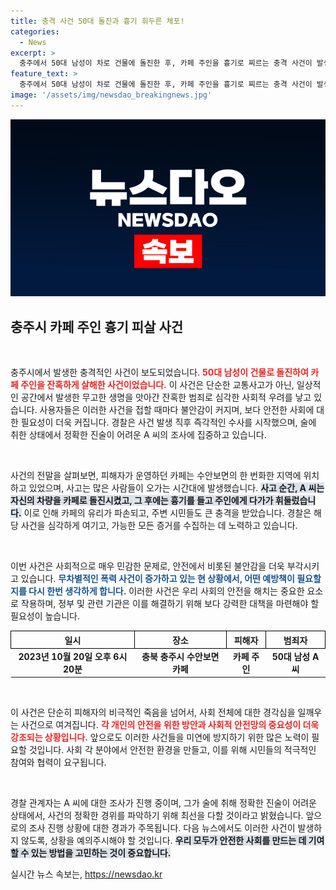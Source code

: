 ```yaml
---
title: 충격 사건 50대 돌진과 흉기 휘두른 체포!
categories:
  - News
excerpt: >
  충주에서 50대 남성이 차로 건물에 돌진한 후, 카페 주인을 흉기로 찌르는 충격 사건이 발생했습니다. 경찰은 그가 술에 취해 진술이 어렵다고 밝혔습니다. 사건의 전말은 무엇일까요?
feature_text: >
  충주에서 50대 남성이 차로 건물에 돌진한 후, 카페 주인을 흉기로 찌르는 충격 사건이 발생했습니다. 경찰은 그가 술에 취해 진술이 어렵다고 밝혔습니다. 사건의 전말은 무엇일까요?
image: '/assets/img/newsdao_breakingnews.jpg'
---
```


<p><img src="/assets/img/newsdao_breakingnews.jpg" alt="firstkoreanews 속보" /></p>

<h2 data-ke-size="size26">충주시 카페 주인 흉기 피살 사건</h2>

<p data-ke-size="size16">&nbsp;</p>

<p>충주시에서 발생한 충격적인 사건이 보도되었습니다. <b><span style="color: #ee2323;">50대 남성이 건물로 돌진하여 카페 주인을 잔혹하게 살해한 사건이었습니다.</span></b> 이 사건은 단순한 교통사고가 아닌, 일상적인 공간에서 발생한 무고한 생명을 앗아간 잔혹한 범죄로 심각한 사회적 우려를 낳고 있습니다. 사용자들은 이러한 사건을 접할 때마다 불안감이 커지며, 보다 안전한 사회에 대한 필요성이 더욱 커집니다. 경찰은 사건 발생 직후 즉각적인 수사를 시작했으며, 술에 취한 상태에서 정확한 진술이 어려운 A 씨의 조사에 집중하고 있습니다.</p>

<p data-ke-size="size16">&nbsp;</p>

<p>사건의 전말을 살펴보면, 피해자가 운영하던 카페는 수안보면의 한 번화한 지역에 위치하고 있었으며, 사고는 많은 사람들이 오가는 시간대에 발생했습니다. <b><span style="background-color: #21538527;">사고 순간, A 씨는 자신의 차량을 카페로 돌진시켰고, 그 후에는 흉기를 들고 주인에게 다가가 휘둘렀습니다.</span></b> 이로 인해 카페의 유리가 파손되고, 주변 시민들도 큰 충격을 받았습니다. 경찰은 해당 사건을 심각하게 여기고, 가능한 모든 증거를 수집하는 데 노력하고 있습니다.</p>

<p data-ke-size="size16">&nbsp;</p>

<p>이번 사건은 사회적으로 매우 민감한 문제로, 안전에서 비롯된 불안감을 더욱 부각시키고 있습니다. <b><span style="color: #1a5490;">무차별적인 폭력 사건이 증가하고 있는 현 상황에서, 어떤 예방책이 필요할지를 다시 한번 생각하게 합니다.</span></b> 이러한 사건은 우리 사회의 안전을 해치는 중요한 요소로 작용하며, 정부 및 관련 기관은 이를 해결하기 위해 보다 강력한 대책을 마련해야 할 필요성이 높습니다.</p>

<table style="width:100%; border-collapse:collapse;">
  <tr>
    <th style="border:1px solid black; text-align:center;">일시</th>
    <th style="border:1px solid black; text-align:center;">장소</th>
    <th style="border:1px solid black; text-align:center;">피해자</th>
    <th style="border:1px solid black; text-align:center;">범죄자</th>
  </tr>
  <tr>
    <td style="text-align:center; height:17px;"><b>2023년 10월 20일 오후 6시 20분</b></td>
    <td style="text-align:center; height:17px;"><b>충북 충주시 수안보면 카페</b></td>
    <td style="text-align:center; height:17px;"><b>카페 주인</b></td>
    <td style="text-align:center; height:17px;"><b>50대 남성 A 씨</b></td>
  </tr>
</table>

<p data-ke-size="size16">&nbsp;</p>

<p>이 사건은 단순히 피해자의 비극적인 죽음을 넘어서, 사회 전체에 대한 경각심을 일깨우는 사건으로 여겨집니다. <b><span style="color: #ee2323;">각 개인의 안전을 위한 방안과 사회적 안전망의 중요성이 더욱 강조되는 상황입니다.</span></b> 앞으로도 이러한 사건들을 미연에 방지하기 위한 많은 노력이 필요할 것입니다. 사회 각 분야에서 안전한 환경을 만들고, 이를 위해 시민들의 적극적인 참여와 협력이 요구됩니다.</p>

<p data-ke-size="size16">&nbsp;</p>

<p>경찰 관계자는 A 씨에 대한 조사가 진행 중이며, 그가 술에 취해 정확한 진술이 어려운 상태에서, 사건의 정확한 경위를 파악하기 위해 최선을 다할 것이라고 밝혔습니다. 앞으로의 조사 진행 상황에 대한 경과가 주목됩니다. 다음 뉴스에서도 이러한 사건이 발생하지 않도록, 상황을 예의주시해야 할 것입니다. <b><span style="background-color: #21538527;">우리 모두가 안전한 사회를 만드는 데 기여할 수 있는 방법을 고민하는 것이 중요합니다.</span></b></p>
실시간 뉴스 속보는, <a href="https://newsdao.kr" rel="dofollow">https://newsdao.kr</a>


